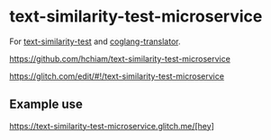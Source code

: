 # text-similarity-test-microservice

For [text-similarity-test](https://github.com/hchiam/text-similarity-test) and [coglang-translator](https://github.com/hchiam/coglang-translator).

<https://github.com/hchiam/text-similarity-test-microservice>

<https://glitch.com/edit/#!/text-similarity-test-microservice>

## Example use

<https://text-similarity-test-microservice.glitch.me/[hey]>
